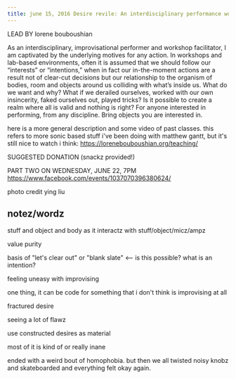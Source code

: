 ```yaml
---
title: june 15, 2016 Desire revile: An interdisciplinary performance workshop (part 1)
---
```


LEAD BY lorene bouboushian

As an interdisciplinary, improvisational performer and workshop facilitator, I am captivated by the underlying motives for any action. In workshops and lab-based environments, often it is assumed that we should follow our “interests” or “intentions,” when in fact our in-the-moment actions are a result not of clear-cut decisions but our relationship to the organism of bodies, room and objects around us colliding with what’s inside us. What do we want and why? What if we derailed ourselves, worked with our own insincerity, faked ourselves out, played tricks? Is it possible to create a realm where all is valid and nothing is right? For anyone interested in performing, from any discipline. Bring objects you are interested in.

here is a more general description and some video of past classes. this refers to more sonic based stuff i've been doing with matthew gantt, but it's still nice to watch i think: <https://lorenebouboushian.org/teaching/>

SUGGESTED DONATION (snackz provided!)

PART TWO ON WEDNESDAY, JUNE 22, 7PM <https://www.facebook.com/events/1037070396380624/>

photo credit ying liu

notez/wordz
-----------

stuff and object and body as it interactz with stuff/object/micz/ampz

value purity

basis of "let's clear out" or "blank slate" \<— is this possible? what is an intention?

feeling uneasy with improvising

one thing, it can be code for something that i don't think is improvising at all

fractured desire

seeing a lot of flawz

use constructed desires as material

most of it is kind of or really inane

ended with a weird bout of homophobia. but then we all twisted noisy knobz and skateboarded and everything felt okay again.
